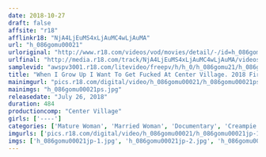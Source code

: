 ```yaml
---
date: 2018-10-27
draft: false
affsite: "r18"
afflinkr18: "NjA4LjEuMS4xLjAuMC4wLjAuMA"
url: "h_086gomu00021"
urloriginal: "http://www.r18.com/videos/vod/movies/detail/-/id=h_086gomu00021"
urlfinal: "http://media.r18.com/track/NjA4LjEuMS4xLjAuMC4wLjAuMA/videos/vod/movies/detail/-/id=h_086gomu00021"
samplevid: "awspv3001.r18.com/litevideo/freepv/h/h_0/h_086gomu21/h_086gomu21_dmb_w.mp4"
title: "When I Grow Up I Want To Get Fucked At Center Village. 2018 First-Half Best Hits Collection 8 Hours All Ejaculation Scenes From 107 Titles!!"
mainimgurl: "pics.r18.com/digital/video/h_086gomu00021/h_086gomu00021ps.jpg"
mainimgs: "h_086gomu00021ps.jpg"
releasedate: "July 26, 2018"
duration: 484
productioncomp: "Center Village"
girls: ['----']
categories: ['Mature Woman', 'Married Woman', 'Documentary', 'Creampie', 'Compilation', 'Over 4 Hours', 'Hi-Def']
imgurls: ['pics.r18.com/digital/video/h_086gomu00021/h_086gomu00021jp-1.jpg', 'pics.r18.com/digital/video/h_086gomu00021/h_086gomu00021jp-2.jpg', 'pics.r18.com/digital/video/h_086gomu00021/h_086gomu00021jp-3.jpg', 'pics.r18.com/digital/video/h_086gomu00021/h_086gomu00021jp-4.jpg', 'pics.r18.com/digital/video/h_086gomu00021/h_086gomu00021jp-5.jpg', 'pics.r18.com/digital/video/h_086gomu00021/h_086gomu00021jp-6.jpg', 'pics.r18.com/digital/video/h_086gomu00021/h_086gomu00021jp-7.jpg', 'pics.r18.com/digital/video/h_086gomu00021/h_086gomu00021jp-8.jpg', 'pics.r18.com/digital/video/h_086gomu00021/h_086gomu00021jp-9.jpg', 'pics.r18.com/digital/video/h_086gomu00021/h_086gomu00021jp-10.jpg', 'pics.r18.com/digital/video/h_086gomu00021/h_086gomu00021jp-11.jpg', 'pics.r18.com/digital/video/h_086gomu00021/h_086gomu00021jp-12.jpg', 'pics.r18.com/digital/video/h_086gomu00021/h_086gomu00021jp-13.jpg', 'pics.r18.com/digital/video/h_086gomu00021/h_086gomu00021jp-14.jpg', 'pics.r18.com/digital/video/h_086gomu00021/h_086gomu00021jp-15.jpg', 'pics.r18.com/digital/video/h_086gomu00021/h_086gomu00021jp-16.jpg', 'pics.r18.com/digital/video/h_086gomu00021/h_086gomu00021jp-17.jpg', 'pics.r18.com/digital/video/h_086gomu00021/h_086gomu00021jp-18.jpg', 'pics.r18.com/digital/video/h_086gomu00021/h_086gomu00021jp-19.jpg', 'pics.r18.com/digital/video/h_086gomu00021/h_086gomu00021jp-20.jpg']
imgs: ['h_086gomu00021jp-1.jpg', 'h_086gomu00021jp-2.jpg', 'h_086gomu00021jp-3.jpg', 'h_086gomu00021jp-4.jpg', 'h_086gomu00021jp-5.jpg', 'h_086gomu00021jp-6.jpg', 'h_086gomu00021jp-7.jpg', 'h_086gomu00021jp-8.jpg', 'h_086gomu00021jp-9.jpg', 'h_086gomu00021jp-10.jpg', 'h_086gomu00021jp-11.jpg', 'h_086gomu00021jp-12.jpg', 'h_086gomu00021jp-13.jpg', 'h_086gomu00021jp-14.jpg', 'h_086gomu00021jp-15.jpg', 'h_086gomu00021jp-16.jpg', 'h_086gomu00021jp-17.jpg', 'h_086gomu00021jp-18.jpg', 'h_086gomu00021jp-19.jpg', 'h_086gomu00021jp-20.jpg']
---
```

